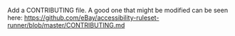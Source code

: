 Add a CONTRIBUTING file. A good one that might be modified can be seen here:
https://github.com/eBay/accessibility-ruleset-runner/blob/master/CONTRIBUTING.md